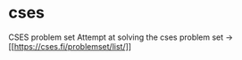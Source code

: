 # cses
CSES problem set 
Attempt at solving the cses problem set -> [[https://cses.fi/problemset/list/]]
